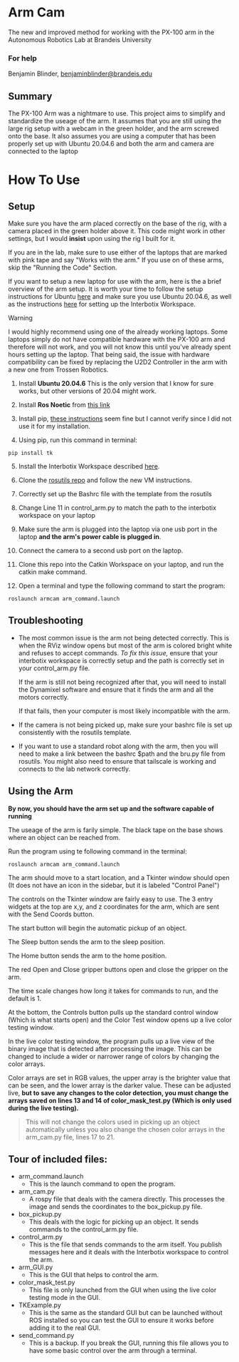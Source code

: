 # Arm Cam
The new and improved method for working with the PX-100 arm in the Autonomous Robotics Lab at Brandeis University

### For help

Benjamin Blinder, [benjaminblinder@brandeis.edu](mailto:benjaminblinder@brandeis.edu)

## Summary

The PX-100 Arm was a nightmare to use. This project aims to simplify and standardize the useage of the arm. It assumes that you are still using the large rig setup with a webcam in the green holder, and the arm screwed onto the base. It also assumes you are using a computer that has been properly set up with Ubuntu 20.04.6 and both the arm and camera are connected to the laptop

# How To Use

## Setup

Make sure you have the arm placed correctly on the base of the rig, with a camera placed in the green holder above it. This code might work in other settings, but I would **insist** upon using the rig I built for it. 

If you are in the lab, make sure to use either of the laptops that are marked with pink tape and say "Works with the arm." 
If you use on of these arms, skip the "Running the Code" Section.

If you want to setup a new laptop for use with the arm, here is the a brief overview of the arm setup. It is worth your time to follow the setup instructions for Ubuntu [here](https://ubuntu.com/tutorials/install-ubuntu-desktop?ref=mrdbourke.com#1-overview) and make sure you use Ubuntu 20.04.6, as well as the instructions [here](https://campus-rover.gitbook.io/lab-notebook/campusrover-lab-notebook/faq/interbotixpincherx100) for setting up the Interbotix Workspace.
>[!WARNING]
>I would highly recommend using one of the already working laptops. Some laptops simply do not have compatible hardware with the PX-100 arm and therefore will not work, and you will not know this until you've already spent hours setting up the laptop.
That being said, the issue with hardware compatibility can be fixed by replacing the U2D2 Controller in the arm with a new one from Trossen Robotics. 

1. Install **Ubuntu 20.04.6**
This is the only version that I know for sure works, but other versions of 20.04 might work.

2. Install **Ros Noetic** from [this link](http://wiki.ros.org/noetic/Installation/Ubuntu)

3. Install pip, [these instructions](https://pip.pypa.io/en/stable/installation/#) seem fine but I cannot verify since I did not use it for my installation.

4. Using pip, run this command in terminal:
```
pip install tk
```
5. Install the Interbotix Workspace described [here](https://campus-rover.gitbook.io/lab-notebook/campusrover-lab-notebook/faq/interbotixpincherx100).

6. Clone the [rosutils repo](https://campus-rover.gitbook.io/lab-notebook/campusrover-lab-notebook/bru/rosutils) and follow the new VM instructions.

7. Correctly set up the Bashrc file with the template from the rosutils

8. Change Line 11 in control_arm.py to match the path to the interbotix workspace on your laptop

9. Make sure the arm is plugged into the laptop via one usb port in the laptop **and the arm's power cable is plugged in**.

10. Connect the camera to a second usb port on the laptop.

11. Clone this repo into the Catkin Workspace on your laptop, and run the catkin make command.

12. Open a terminal and type the following command to start the program:
```
roslaunch armcam arm_command.launch
```
## Troubleshooting
- The most common issue is the arm not being detected correctly. This is when the RViz window opens but most of the arm is colored bright white and refuses to accept commands. *To fix this issue,* ensure that your interbotix workspace is correctly setup and the path is correctly set in your control_arm.py file. 

    If the arm is still not being recognized after that, you will need to install the Dynamixel software and ensure that it finds the arm and all the motors correctly.

    If that fails, then your computer is most likely incompatible with the arm.

- If the camera is not being picked up, make sure your bashrc file is set up consistently with the rosutils template.
- If you want to use a standard robot along with the arm, then you will need to make a link between the bashrc $path and the bru.py file from rosutils. You might also need to ensure that tailscale is working and connects to the lab network correctly. 

## Using the Arm
**By now, you should have the arm set up and the software capable of running**

The useage of the arm is farily simple. The black tape on the base shows where an object can be reached from.

Run the program using te following command in the terminal:
```
roslaunch armcam arm_command.launch
```

The arm should move to a start location, and a Tkinter window should open (It does not have an icon in the sidebar, but it is labeled "Control Panel")

The controls on the Tkinter window are fairly easy to use. The 3 entry widgets at the top are x,y, and z coordinates for the arm, which are sent with the Send Coords button.

The start button will begin the automatic pickup of an object.

The Sleep button sends the arm to the sleep position.

The Home button sends the arm to the home position.

The red Open and Close gripper buttons open and close the gripper on the arm.

The time scale changes how long it takes for commands to run, and the default is 1.

At the bottom, the Controls button pulls up the standard control window (Which is what starts open) and the Color Test window opens up a live color testing window. 

In the live color testing window, the program pulls up a live view of the binary image that is detected after processing the image. This can be changed to include a wider or narrower range of colors by changing the color arrays.

Color arrays are set in RGB values, the upper array is the brighter value that can be seen, and the lower array is the darker value. These can be adjusted live, **but to save any changes to the color detection, you must change the arrays saved on lines 13 and 14 of color_mask_test.py (Which is only used during the live testing).**
> This will not change the colors used in picking up an object automatically unless you also change the chosen color arrays in the arm_cam.py file, lines 17 to 21.

## Tour of included files:
* arm_command.launch
    * This is the launch command to open the program.
* arm_cam.py
    * A rospy file that deals with the camera directly. This processes the image and sends the coordinates to the box_pickup.py file.
* box_pickup.py
    * This deals with the logic for picking up an object. It sends commands to the control_arm.py file.
* control_arm.py
    * This is the file that sends commands to the arm itself. You publish messages here and it deals with the Interbotix workspace to control the arm.
* arm_GUI.py
    * This is the GUI that helps to control the arm.
* color_mask_test.py
    * This file is only launched from the GUI when using the live color testing mode in the GUI.
* TKExample.py
    * This is the same as the standard GUI but can be launched without ROS installed so you can test the GUI to ensure it works before adding it to the real GUI.
* send_command.py
    * This is a backup. If you break the GUI, running this file allows you to have some basic control over the arm through a terminal.